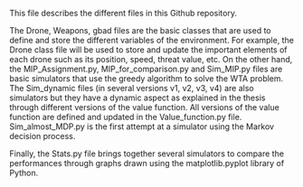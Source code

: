 This file describes the different files in this Github repository.

The Drone, Weapons, gbad files are the basic classes that are used to define and 
store the different variables of the environment. 
For example, the Drone class file will be used to store and update the important elements of each drone such as its position,
speed, threat value, etc. On the other hand, the MIP_Assignment.py, MIP_for_comparison.py and 
Sim_MIP.py files are basic simulators that use the greedy algorithm to solve the WTA problem.
The Sim_dynamic files (in several versions v1, v2, v3, v4) are also simulators but they have a
dynamic aspect as explained in the thesis through different versions of the value function.
All versions of the value function are defined and updated in the Value_function.py file.
Sim_almost_MDP.py is the first attempt at a simulator using the Markov decision process.

Finally, the Stats.py file brings together several simulators to compare the performances
through graphs drawn using the matplotlib.pyplot library of Python.
